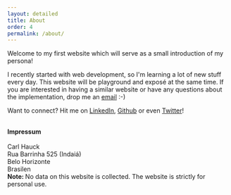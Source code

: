 ```yaml
---
layout: detailed
title: About
order: 4
permalink: /about/
---
```



Welcome to my first website which will serve as a small introduction of my persona!

I recently started with web development, so I'm learning a lot of new stuff every day.
This website will be playground and exposé at the same time. If you are interested in having a similar website or have any questions about the implementation, drop me an  <a href="mailto:carlhauck@t-online.de"> email</a> :-)

Want to connect?
Hit me on
<a target="_blank" href="https://www.linkedin.com/in/carl-hauck-007706142/">LinkedIn</a>, <a target="_blank" href="https://github.com/biocarl">Github</a> or even <a target="_blank" href="https://twitter.com/carl_hauck">Twitter</a>!



<br><strong>Impressum</strong><br>
<br>
Carl Hauck<br>
Rua Barrinha 525 (Indaiá)<br>
Belo Horizonte<br>
Brasilen <br>
<strong>Note: </strong> No data on this website is collected. The website is strictly for personal use.

